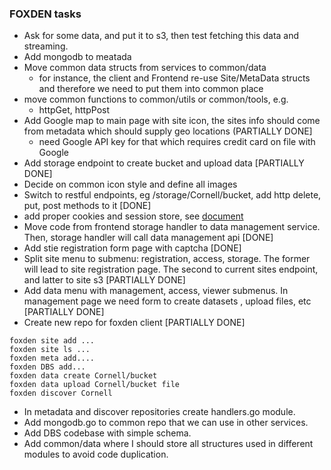 ### FOXDEN tasks

- Ask for some data, and put it to s3, then test fetching this data and streaming.
- Add mongodb to meatada
- Move common data structs from services to common/data
  - for instance, the client and Frontend re-use Site/MetaData structs
  and therefore we need to put them into common place
- move common functions to common/utils or common/tools, e.g.
  - httpGet, httpPost
- Add Google map to main page with site icon, the sites info should come from metadata which should supply geo locations (PARTIALLY DONE]
  - need Google API key for that which requires credit card on file with Google
- Add storage endpoint to create bucket and upload data [PARTIALLY DONE]
- Decide on common icon style and define all images
- Switch to restful endpoints, eg /storage/Cornell/bucket, add http delete, put, post methods to it [DONE]
- add proper cookies and session store, see
  [document](https://stackoverflow.com/questions/66289603/use-existing-session-cookie-in-gin-router)
- Move code from frontend storage handler to data management service. Then, storage handler will call data management api [DONE]
- Add stie registration form page with captcha [DONE]
- Split site menu to submenu: registration, access, storage. The former will lead to site registration page. The second to current sites endpoint, and latter to site s3 [PARTIALLY DONE]
- Add data menu with management, access, viewer submenus. In management page we need form to create datasets , upload files, etc [PARTIALLY DONE]
- Create new repo for foxden client [PARTIALLY DONE]
```
foxden site add ...
foxden site ls ...
foxden meta add....
foxden DBS add...
foxden data create Cornell/bucket
foxden data upload Cornell/bucket file
foxden discover Cornell
```
- In metadata and discover repositories create handlers.go module.
- Add mongodb.go to common repo that we can use in other services.
- Add DBS codebase with simple schema.
- Add common/data where I should store all structures used in different modules to avoid code duplication.
